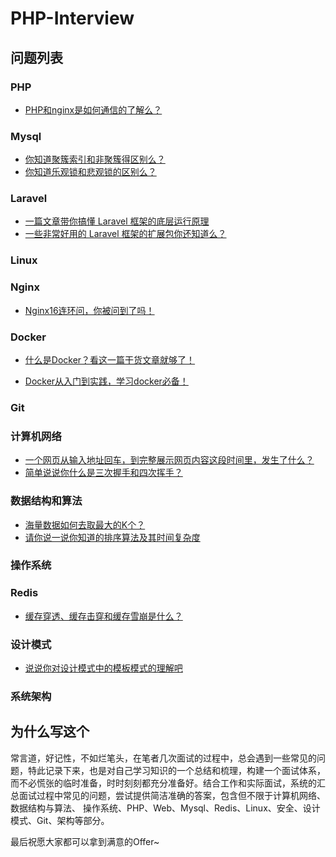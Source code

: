 # PHP-Interview

## 问题列表

### PHP
- [PHP和nginx是如何通信的了解么？](docs/PHP/PHP和nginx是如何通信的？.md)

### Mysql
- [你知道聚簇索引和非聚簇得区别么？](https://www.cnblogs.com/jiawen010/p/11805241.html)
- [你知道乐观锁和悲观锁的区别么？](docs/Mysql/你知道乐观锁和悲观锁有什么区别么？.md)

### Laravel
- [一篇文章带你搞懂 Laravel 框架的底层运行原理](docs/Laravel/一篇文章带你搞懂%20Laravel%20框架底层运行原理.md)
- [一些非常好用的 Laravel 框架的扩展包你还知道么？](docs/Laravel/一些非常好用的laravel扩展包你知道么？.md)

### Linux

### Nginx
- [Nginx16连环问，你被问到了吗！](https://juejin.im/post/6844904182923837454)

### Docker
- [什么是Docker？看这一篇干货文章就够了！](https://zhuanlan.zhihu.com/p/187505981)

- [Docker从入门到实践，学习docker必备！](https://yeasy.gitbook.io/docker_practice/repository/dockerhub)

### Git

### 计算机网络

- [一个网页从输入地址回车，到完整展示网页内容这段时间里，发生了什么？](docs/计算机网络/一个网页从输入地址回车，到完整展示网页内容这段时间，发生了什么？.md)
- [简单说说你什么是三次握手和四次挥手？](docs/计算机网络/简单说说TCP%20三次握手和四次挥手.md)

### 数据结构和算法
- [海量数据如何去取最大的K个？](docs/数据结构和算法/海量数据如何去取最大的k个.md)
- [请你说一说你知道的排序算法及其时间复杂度](docs/数据结构和算法/请你说一说你知道的排序算法及其复杂度.md)

### 操作系统

### Redis
- [缓存穿透、缓存击穿和缓存雪崩是什么？](docs/Redis/缓存击穿、缓存穿透和缓存雪崩.md)

### 设计模式
- [说说你对设计模式中的模板模式的理解吧](docs/设计模式/说说你对模板模式的理解吧.md)

### 系统架构

## 为什么写这个
常言道，好记性，不如烂笔头，在笔者几次面试的过程中，总会遇到一些常见的问题，特此记录下来，也是对自己学习知识的一个总结和梳理，构建一个面试体系，而不必慌张的临时准备，时时刻刻都充分准备好。结合工作和实际面试，系统的汇总面试过程中常见的问题，尝试提供简洁准确的答案，包含但不限于计算机网络、数据结构与算法、
操作系统、PHP、Web、Mysql、Redis、Linux、安全、设计模式、Git、架构等部分。

最后祝愿大家都可以拿到满意的Offer~
